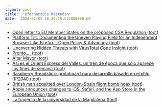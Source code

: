 ```yaml
---
layout: post
title:  "@fernand0's Mastodon"
date:  2024-02-05 18:20:19.632000+00:00
---
```

*  [Open letter to EU Member States on the proposed CSA Regulation ](https://matrix.org/blog/2024/01/open-letter-csa) ([toot](https://mastodon.social/@fernand0/111880255545793949))
*  [Platform Tilt: Documenting the Uneven Playing Field for an Independent Browser Like Firefox – Open Policy & Advocacy ](https://blog.mozilla.org/netpolicy/2024/01/19/platform-tilt) ([toot](https://mastodon.social/@fernand0/111880141051170697))
*  [Uncovering Hidden Threats with VirusTotal Code Insight ](https://blog.virustotal.com/2024/01/uncovering-hidden-threats-with.htm) ([toot](https://mastodon.social/@fernand0/111880091447358357))
*  [Pronto…. ](https://avecesunafoto.wordpress.com/2024/02/05/pronto) ([toot](https://mastodon.social/@fernand0/111880046079885571))
*  [Altar Mayor ](https://www.flickr.com/photos/fernand0/53502938459) ([toot](https://mastodon.social/@fernand0/111879977366744239))
*  [Así es el Orient Express del Vallès: un tren de época que sólo aparece los fines de semana ](https://cronicaglobal.elespanol.com/cronica-directo/curiosidades/20240122/asi-orient-express-valles-de-aparece-semana/826917385_0.htm) ([toot](https://mastodon.social/@fernand0/111879908539172213))
*  [Raspberry Breadstick: protoboard para desarrollo basado en el chip RP2040 ](https://www.hwlibre.com/raspberry-breadstick-protoboard-para-desarrollo-basado-en-el-chip-rp2040) ([toot](https://mastodon.social/@fernand0/111879731476274869))
*  [British man acquitted over London-Spain flight bomb hoax ](https://www.bbc.com/news/world-europe-6809966) ([toot](https://mastodon.social/@fernand0/111879656715632903))
*  [Apple announces changes to iOS, Safari, and the App Store in the European Union ](https://www.businesswire.com/news/home/20240125068597/en/Apple-announces-changes-to-iOS-Safari-and-the-App-Store-in-the-European-Unio) ([toot](https://mastodon.social/@fernand0/111879543259976750))
*  [La tragedia de la universidad de la Magdalena ](https://cesbor.blogspot.com/2024/01/la-tragedia-de-la-universidad-de-la.html?m=) ([toot](https://mastodon.social/@fernand0/111879433322624169))
